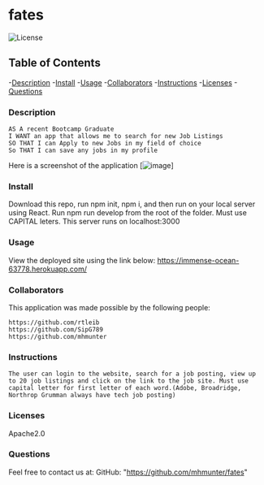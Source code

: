 # fates

![License](https://shields.io/badge/license-Apache2.0-blue.svg)

  ## Table of Contents
  -[Description](#description)
  -[Install](#install)
  -[Usage](#usage)
  -[Collaborators](#collaborators)
  -[Instructions](#instructions)
  -[Licenses](#licenses)
  -[Questions](#questions)

  ### Description
```
AS A recent Bootcamp Graduate
I WANT an app that allows me to search for new Job Listings 
SO THAT I can Apply to new Jobs in my field of choice 
So THAT I can save any jobs in my profile 
```


Here is a screenshot of the application 
[![image](./client/public/fateScreenshot.png)]

  ### Install
  Download this repo, run npm init, npm i, and then run on your local server using React. Run npm run develop from the root of the folder. Must use CAPITAL leters.     This server runs on localhost:3000

  ### Usage
  View the deployed site using the link below:
    https://immense-ocean-63778.herokuapp.com/  

  ### Collaborators
   This application was made possible by the following people:

    https://github.com/rtleib 
    https://github.com/SipG789 
    https://github.com/mhmunter 

  ### Instructions

    The user can login to the website, search for a job posting, view up to 20 job listings and click on the link to the job site. Must use capital letter for first letter of each word.(Adobe, Broadridge, Northrop Grumman always have tech job posting)

  ### Licenses 
  Apache2.0

  ### Questions
  Feel free to contact us at:
  GitHub: "https://github.com/mhmunter/fates"

